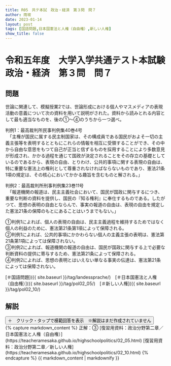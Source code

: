 ```yaml
---
title: R05　共テ本試　政治・経済　第３問　問７
author: 雨坂
date: 2023-01-14
layout: post
tags: [国語問題,日本国憲法と人権（自由権）,新しい人権]
show_title: false
---
```

  
# 令和五年度　大学入学共通テスト本試験　政治・経済　第３問　問７  
  
## 問題  
世論に関連して、模擬授業2では、世論形成における個人やマスメディアの表現活動の意義について次の資料を用いて説明がされた。資料から読みとれる内容として最も適当なものを、後の①～④のうちから一つ選べ。  
  
判例1：最高裁判所民事判例集40巻4号  
　「主権が国民に属する民主制国家は、その構成員である国民がおよそ一切の主義主張等を表明するとともにこれらの情報を相互に受領することができ、その中から自由な意思をもつて自己が正当と信ずるものを採用することにより多数意見が形成され、かかる過程を通じて国政が決定されることをその存立の基礎としているのであるから、表現の自由、とりわけ、公共的事項に関する表現の自由は、特に重要な憲法上の権利として尊重されなければならないものであり、憲法21条1項の規定は、その核心においてかかる趣旨を含むものと解される。」  
  
判例2：最高裁判所刑事判例集23巻11号  
　「報道機関の報道は、民主主義社会において、国民が国政に関与するにつき、重要な判断の資料を提供し、国民の『知る権利』に奉仕するものである。したがつて、思想の表明の自由とならんで、事実の報道の自由は、表現の自由を規定した憲法21条の保障のもとにあることはいうまでもない。」  
  
①判例1によれば、個人の表現の自由は、民主主義過程を維持するためではなく個人の利益のために、憲法第21条第1項によって保障される。  
②判例1によれば、公共的事項にかかわらない個人の主義主張の表明は、憲法第21条第1項によっては保障されない。  
③判例2によれば、報道機関の報道の自由は、国民が国政に関与する上で必要な判断資料の提供に寄与するため、憲法第21条によって保障される。  
④判例2によれば、思想の表明とはいえない単なる事実の伝達は、憲法第21条によっては保障されない。  
  
[＃国語問題]({{ site.baseurl }}/tag/landessprache/)　[＃日本国憲法と人権（自由権）]({{ site.baseurl }}/tag/pol02_05/)　[＃新しい人権]({{ site.baseurl }}/tag/pol02_10/)  
  
## 解説  
<div class="collapsible">
  <button class="collapsible-button">＋　クリック・タップで模範回答を表示　※解説はまだ作成されていません</button>
  <div class="collapsible-content">
    {% capture markdown_content %}
正解：③  
[復習用資料：政治分野第二章／日本国憲法と人権（自由権）](https://teacheramesaka.github.io/highschoolpolitics/02_05.html)  
[復習用資料：政治分野第二章／新しい人権](https://teacheramesaka.github.io/highschoolpolitics/02_10.html)  
    {% endcapture %}
    {{ markdown_content | markdownify }}
  </div>
</div>
